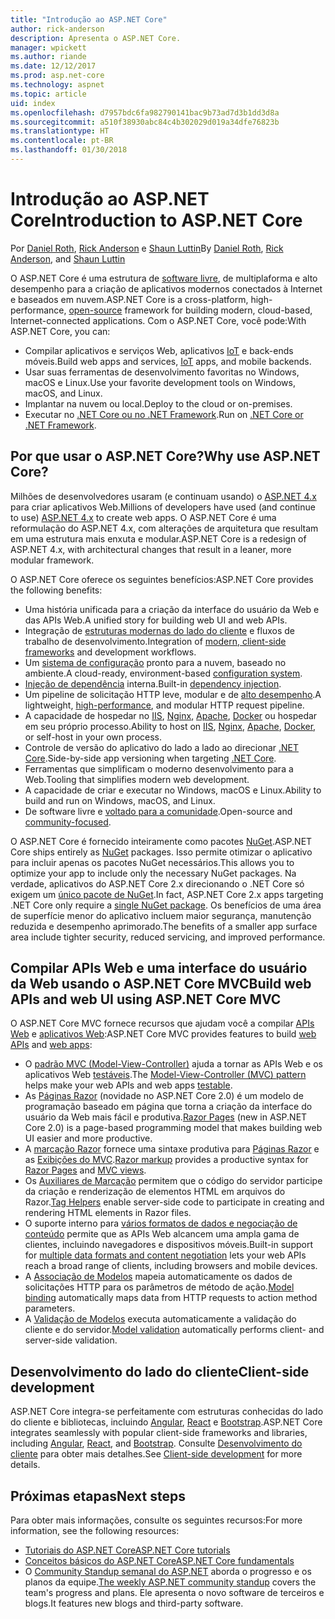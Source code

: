 ```yaml
---
title: "Introdução ao ASP.NET Core"
author: rick-anderson
description: Apresenta o ASP.NET Core.
manager: wpickett
ms.author: riande
ms.date: 12/12/2017
ms.prod: asp.net-core
ms.technology: aspnet
ms.topic: article
uid: index
ms.openlocfilehash: d7957bdc6fa982790141bac9b73ad7d3b1dd3d8a
ms.sourcegitcommit: a510f38930abc84c4b302029d019a34dfe76823b
ms.translationtype: HT
ms.contentlocale: pt-BR
ms.lasthandoff: 01/30/2018
---
```

# <a name="introduction-to-aspnet-core"></a><span data-ttu-id="66cf2-103">Introdução ao ASP.NET Core</span><span class="sxs-lookup"><span data-stu-id="66cf2-103">Introduction to ASP.NET Core</span></span>

<span data-ttu-id="66cf2-104">Por [Daniel Roth](https://github.com/danroth27), [Rick Anderson](https://twitter.com/RickAndMSFT) e [Shaun Luttin](https://twitter.com/dicshaunary)</span><span class="sxs-lookup"><span data-stu-id="66cf2-104">By [Daniel Roth](https://github.com/danroth27), [Rick Anderson](https://twitter.com/RickAndMSFT), and [Shaun Luttin](https://twitter.com/dicshaunary)</span></span>

<span data-ttu-id="66cf2-105">O ASP.NET Core é uma estrutura de [software livre](https://github.com/aspnet/home), de multiplaforma e alto desempenho para a criação de aplicativos modernos conectados à Internet e baseados em nuvem.</span><span class="sxs-lookup"><span data-stu-id="66cf2-105">ASP.NET Core is a cross-platform, high-performance, [open-source](https://github.com/aspnet/home) framework for building modern, cloud-based, Internet-connected applications.</span></span> <span data-ttu-id="66cf2-106">Com o ASP.NET Core, você pode:</span><span class="sxs-lookup"><span data-stu-id="66cf2-106">With ASP.NET Core, you can:</span></span>

* <span data-ttu-id="66cf2-107">Compilar aplicativos e serviços Web, aplicativos [IoT](https://www.microsoft.com/internet-of-things/) e back-ends móveis.</span><span class="sxs-lookup"><span data-stu-id="66cf2-107">Build web apps and services, [IoT](https://www.microsoft.com/internet-of-things/) apps, and mobile backends.</span></span>
* <span data-ttu-id="66cf2-108">Usar suas ferramentas de desenvolvimento favoritas no Windows, macOS e Linux.</span><span class="sxs-lookup"><span data-stu-id="66cf2-108">Use your favorite development tools on Windows, macOS, and Linux.</span></span>
* <span data-ttu-id="66cf2-109">Implantar na nuvem ou local.</span><span class="sxs-lookup"><span data-stu-id="66cf2-109">Deploy to the cloud or on-premises.</span></span>
* <span data-ttu-id="66cf2-110">Executar no [.NET Core ou no .NET Framework](https://docs.microsoft.com/dotnet/articles/standard/choosing-core-framework-server).</span><span class="sxs-lookup"><span data-stu-id="66cf2-110">Run on [.NET Core or .NET Framework](https://docs.microsoft.com/dotnet/articles/standard/choosing-core-framework-server).</span></span>

## <a name="why-use-aspnet-core"></a><span data-ttu-id="66cf2-111">Por que usar o ASP.NET Core?</span><span class="sxs-lookup"><span data-stu-id="66cf2-111">Why use ASP.NET Core?</span></span>

<span data-ttu-id="66cf2-112">Milhões de desenvolvedores usaram (e continuam usando) o [ASP.NET 4.x](https://docs.microsoft.com/aspnet/overview) para criar aplicativos Web.</span><span class="sxs-lookup"><span data-stu-id="66cf2-112">Millions of developers have used (and continue to use) [ASP.NET 4.x](https://docs.microsoft.com/aspnet/overview) to create web apps.</span></span> <span data-ttu-id="66cf2-113">O ASP.NET Core é uma reformulação do ASP.NET 4.x, com alterações de arquitetura que resultam em uma estrutura mais enxuta e modular.</span><span class="sxs-lookup"><span data-stu-id="66cf2-113">ASP.NET Core is a redesign of ASP.NET 4.x, with architectural changes that result in a leaner, more modular framework.</span></span>

<span data-ttu-id="66cf2-114">O ASP.NET Core oferece os seguintes benefícios:</span><span class="sxs-lookup"><span data-stu-id="66cf2-114">ASP.NET Core provides the following benefits:</span></span>

* <span data-ttu-id="66cf2-115">Uma história unificada para a criação da interface do usuário da Web e das APIs Web.</span><span class="sxs-lookup"><span data-stu-id="66cf2-115">A unified story for building web UI and web APIs.</span></span>
* <span data-ttu-id="66cf2-116">Integração de [estruturas modernas do lado do cliente](xref:client-side/index) e fluxos de trabalho de desenvolvimento.</span><span class="sxs-lookup"><span data-stu-id="66cf2-116">Integration of [modern, client-side frameworks](xref:client-side/index) and development workflows.</span></span>
* <span data-ttu-id="66cf2-117">Um [sistema de configuração](xref:fundamentals/configuration/index) pronto para a nuvem, baseado no ambiente.</span><span class="sxs-lookup"><span data-stu-id="66cf2-117">A cloud-ready, environment-based [configuration system](xref:fundamentals/configuration/index).</span></span>
* <span data-ttu-id="66cf2-118">[Injeção de dependência](xref:fundamentals/dependency-injection) interna.</span><span class="sxs-lookup"><span data-stu-id="66cf2-118">Built-in [dependency injection](xref:fundamentals/dependency-injection).</span></span>
* <span data-ttu-id="66cf2-119">Um pipeline de solicitação HTTP leve, modular e de [alto desempenho](https://github.com/aspnet/benchmarks).</span><span class="sxs-lookup"><span data-stu-id="66cf2-119">A lightweight, [high-performance](https://github.com/aspnet/benchmarks), and modular HTTP request pipeline.</span></span>
* <span data-ttu-id="66cf2-120">A capacidade de hospedar no [IIS](xref:host-and-deploy/iis/index), [Nginx](xref:host-and-deploy/linux-nginx), [Apache](xref:host-and-deploy/linux-apache), [Docker](xref:host-and-deploy/docker/index) ou hospedar em seu próprio processo.</span><span class="sxs-lookup"><span data-stu-id="66cf2-120">Ability to host on [IIS](xref:host-and-deploy/iis/index), [Nginx](xref:host-and-deploy/linux-nginx), [Apache](xref:host-and-deploy/linux-apache), [Docker](xref:host-and-deploy/docker/index), or self-host in your own process.</span></span>
* <span data-ttu-id="66cf2-121">Controle de versão do aplicativo do lado a lado ao direcionar [.NET Core](https://docs.microsoft.com/dotnet/articles/standard/choosing-core-framework-server).</span><span class="sxs-lookup"><span data-stu-id="66cf2-121">Side-by-side app versioning when targeting [.NET Core](https://docs.microsoft.com/dotnet/articles/standard/choosing-core-framework-server).</span></span>
* <span data-ttu-id="66cf2-122">Ferramentas que simplificam o moderno desenvolvimento para a Web.</span><span class="sxs-lookup"><span data-stu-id="66cf2-122">Tooling that simplifies modern web development.</span></span>
* <span data-ttu-id="66cf2-123">A capacidade de criar e executar no Windows, macOS e Linux.</span><span class="sxs-lookup"><span data-stu-id="66cf2-123">Ability to build and run on Windows, macOS, and Linux.</span></span>
* <span data-ttu-id="66cf2-124">De software livre e [voltado para a comunidade](https://live.asp.net/).</span><span class="sxs-lookup"><span data-stu-id="66cf2-124">Open-source and [community-focused](https://live.asp.net/).</span></span>

<span data-ttu-id="66cf2-125">O ASP.NET Core é fornecido inteiramente como pacotes [NuGet](https://www.nuget.org/).</span><span class="sxs-lookup"><span data-stu-id="66cf2-125">ASP.NET Core ships entirely as [NuGet](https://www.nuget.org/) packages.</span></span> <span data-ttu-id="66cf2-126">Isso permite otimizar o aplicativo para incluir apenas os pacotes NuGet necessários.</span><span class="sxs-lookup"><span data-stu-id="66cf2-126">This allows you to optimize your app to include only the necessary NuGet packages.</span></span> <span data-ttu-id="66cf2-127">Na verdade, aplicativos do ASP.NET Core 2.x direcionando o .NET Core só exigem um [único pacote de NuGet](xref:fundamentals/metapackage).</span><span class="sxs-lookup"><span data-stu-id="66cf2-127">In fact, ASP.NET Core 2.x apps targeting .NET Core only require a [single NuGet package](xref:fundamentals/metapackage).</span></span> <span data-ttu-id="66cf2-128">Os benefícios de uma área de superfície menor do aplicativo incluem maior segurança, manutenção reduzida e desempenho aprimorado.</span><span class="sxs-lookup"><span data-stu-id="66cf2-128">The benefits of a smaller app surface area include tighter security, reduced servicing, and improved performance.</span></span>

## <a name="build-web-apis-and-web-ui-using-aspnet-core-mvc"></a><span data-ttu-id="66cf2-129">Compilar APIs Web e uma interface do usuário da Web usando o ASP.NET Core MVC</span><span class="sxs-lookup"><span data-stu-id="66cf2-129">Build web APIs and web UI using ASP.NET Core MVC</span></span>

<span data-ttu-id="66cf2-130">O ASP.NET Core MVC fornece recursos que ajudam você a compilar [APIs Web](xref:tutorials/index#build-web-apis) e [aplicativos Web](xref:tutorials/index#build-web-apps):</span><span class="sxs-lookup"><span data-stu-id="66cf2-130">ASP.NET Core MVC provides features to build [web APIs](xref:tutorials/index#build-web-apis) and [web apps](xref:tutorials/index#build-web-apps):</span></span>

* <span data-ttu-id="66cf2-131">O [padrão MVC (Model-View-Controller)](xref:mvc/overview) ajuda a tornar as APIs Web e os aplicativos Web [testáveis](testing/index.md).</span><span class="sxs-lookup"><span data-stu-id="66cf2-131">The [Model-View-Controller (MVC) pattern](xref:mvc/overview) helps make your web APIs and web apps [testable](testing/index.md).</span></span>
* <span data-ttu-id="66cf2-132">As [Páginas Razor](xref:mvc/razor-pages/index) (novidade no ASP.NET Core 2.0) é um modelo de programação baseado em página que torna a criação da interface do usuário da Web mais fácil e produtiva.</span><span class="sxs-lookup"><span data-stu-id="66cf2-132">[Razor Pages](xref:mvc/razor-pages/index) (new in ASP.NET Core 2.0) is a page-based programming model that makes building web UI easier and more productive.</span></span>
* <span data-ttu-id="66cf2-133">A [marcação Razor](xref:mvc/views/razor) fornece uma sintaxe produtiva para [Páginas Razor](xref:mvc/razor-pages/index) e as [Exibições do MVC](xref:mvc/views/overview).</span><span class="sxs-lookup"><span data-stu-id="66cf2-133">[Razor markup](xref:mvc/views/razor) provides a productive syntax for [Razor Pages](xref:mvc/razor-pages/index) and [MVC views](xref:mvc/views/overview).</span></span>
* <span data-ttu-id="66cf2-134">Os [Auxiliares de Marcação](xref:mvc/views/tag-helpers/intro) permitem que o código do servidor participe da criação e renderização de elementos HTML em arquivos do Razor.</span><span class="sxs-lookup"><span data-stu-id="66cf2-134">[Tag Helpers](xref:mvc/views/tag-helpers/intro) enable server-side code to participate in creating and rendering HTML elements in Razor files.</span></span>
* <span data-ttu-id="66cf2-135">O suporte interno para [vários formatos de dados e negociação de conteúdo](mvc/models/formatting.md) permite que as APIs Web alcancem uma ampla gama de clientes, incluindo navegadores e dispositivos móveis.</span><span class="sxs-lookup"><span data-stu-id="66cf2-135">Built-in support for [multiple data formats and content negotiation](mvc/models/formatting.md) lets your web APIs reach a broad range of clients, including browsers and mobile devices.</span></span>
* <span data-ttu-id="66cf2-136">A [Associação de Modelos](xref:mvc/models/model-binding) mapeia automaticamente os dados de solicitações HTTP para os parâmetros de método de ação.</span><span class="sxs-lookup"><span data-stu-id="66cf2-136">[Model binding](xref:mvc/models/model-binding) automatically maps data from HTTP requests to action method parameters.</span></span>
* <span data-ttu-id="66cf2-137">A [Validação de Modelos](xref:mvc/models/validation) executa automaticamente a validação do cliente e do servidor.</span><span class="sxs-lookup"><span data-stu-id="66cf2-137">[Model validation](xref:mvc/models/validation) automatically performs client- and server-side validation.</span></span>

## <a name="client-side-development"></a><span data-ttu-id="66cf2-138">Desenvolvimento do lado do cliente</span><span class="sxs-lookup"><span data-stu-id="66cf2-138">Client-side development</span></span>

<span data-ttu-id="66cf2-139">ASP.NET Core integra-se perfeitamente com estruturas conhecidas do lado do cliente e bibliotecas, incluindo [Angular](xref:spa/angular), [React](xref:spa/react) e [Bootstrap](xref:client-side/bootstrap).</span><span class="sxs-lookup"><span data-stu-id="66cf2-139">ASP.NET Core integrates seamlessly with popular client-side frameworks and libraries, including [Angular](xref:spa/angular), [React](xref:spa/react), and [Bootstrap](xref:client-side/bootstrap).</span></span> <span data-ttu-id="66cf2-140">Consulte [Desenvolvimento do cliente](xref:client-side/index) para obter mais detalhes.</span><span class="sxs-lookup"><span data-stu-id="66cf2-140">See [Client-side development](xref:client-side/index) for more details.</span></span>

## <a name="next-steps"></a><span data-ttu-id="66cf2-141">Próximas etapas</span><span class="sxs-lookup"><span data-stu-id="66cf2-141">Next steps</span></span>

<span data-ttu-id="66cf2-142">Para obter mais informações, consulte os seguintes recursos:</span><span class="sxs-lookup"><span data-stu-id="66cf2-142">For more information, see the following resources:</span></span>

* [<span data-ttu-id="66cf2-143">Tutoriais do ASP.NET Core</span><span class="sxs-lookup"><span data-stu-id="66cf2-143">ASP.NET Core tutorials</span></span>](xref:tutorials/index)
* [<span data-ttu-id="66cf2-144">Conceitos básicos do ASP.NET Core</span><span class="sxs-lookup"><span data-stu-id="66cf2-144">ASP.NET Core fundamentals</span></span>](xref:fundamentals/index)
* <span data-ttu-id="66cf2-145">O [Community Standup semanal do ASP.NET](https://live.asp.net/) aborda o progresso e os planos da equipe.</span><span class="sxs-lookup"><span data-stu-id="66cf2-145">[The weekly ASP.NET community standup](https://live.asp.net/) covers the team's progress and plans.</span></span> <span data-ttu-id="66cf2-146">Ele apresenta o novo software de terceiros e blogs.</span><span class="sxs-lookup"><span data-stu-id="66cf2-146">It features new blogs and third-party software.</span></span>
